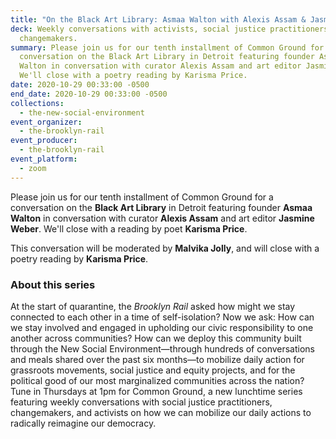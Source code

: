 ```yaml
---
title: "On the Black Art Library: Asmaa Walton with Alexis Assam & Jasmine Weber"
deck: Weekly conversations with activists, social justice practitioners, and
  changemakers.
summary: Please join us for our tenth installment of Common Ground for a
  conversation on the Black Art Library in Detroit featuring founder Asmaa
  Walton in conversation with curator Alexis Assam and art editor Jasmine Weber.
  We'll close with a poetry reading by Karisma Price.
date: 2020-10-29 00:33:00 -0500
end_date: 2020-10-29 00:33:00 -0500
collections:
  - the-new-social-environment
event_organizer:
  - the-brooklyn-rail
event_producer:
  - the-brooklyn-rail
event_platform:
  - zoom
---
```

Please join us for our tenth installment of Common Ground for a conversation on the **Black Art Library** in Detroit featuring founder **Asmaa Walton** in conversation with curator **Alexis Assam** and art editor **Jasmine Weber**. We'll close with a reading by poet **Karisma Price**. 

This conversation will be moderated by **Malvika Jolly**, and will close with a poetry reading by **Karisma Price**. 



### **About this series**

At the start of quarantine, the *Brooklyn Rail* asked how might we stay connected to each other in a time of self-isolation? Now we ask: How can we stay involved and engaged in upholding our civic responsibility to one another across communities? How can we deploy this community built through the New Social Environment—through hundreds of conversations and meals shared over the past six months—to mobilize daily action for grassroots movements, social justice and equity projects, and for the political good of our most marginalized communities across the nation? Tune in Thursdays at 1pm for Common Ground, a new lunchtime series featuring weekly conversations with social justice practitioners, changemakers, and activists on how we can mobilize our daily actions to radically reimagine our democracy.
